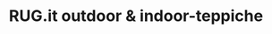 ---
title: "RUG.it outdoor & indoor-teppiche"
url: /euskirchen/rug-it-outdoor-und-indoor-teppiche/
shop: Teppiche
---